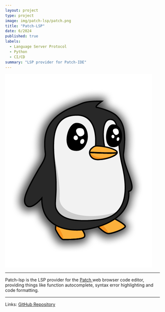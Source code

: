 ```yaml
---
layout: project
type: project
image: img/patch-lsp/patch.png
title: "Patch-LSP"
date: 6/2024
published: true
labels:
  - Language Server Protocol
  - Python
  - CI/CD
summary: "LSP provider for Patch-IDE"
---
```


<img class="img-fluid" src="../img/patch-lsp/patch.png">
<hr> 

Patch-lsp is the LSP provider for the <a target="_blank" href="https://codepatch.org/">Patch </a> web browser code editor, providing things like function autocomplete, syntax error highlighting and code formatting. 


<hr>
Links: <a target="_blank" href="https://github.com/BX-Coding/python-lsp-server-docker">GitHub Repository</a>
